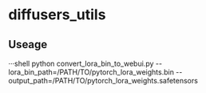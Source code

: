 # diffusers_utils

## Useage
···shell
python convert_lora_bin_to_webui.py --lora_bin_path=/PATH/TO/pytorch_lora_weights.bin --output_path=/PATH/TO/pytorch_lora_weights.safetensors
```
